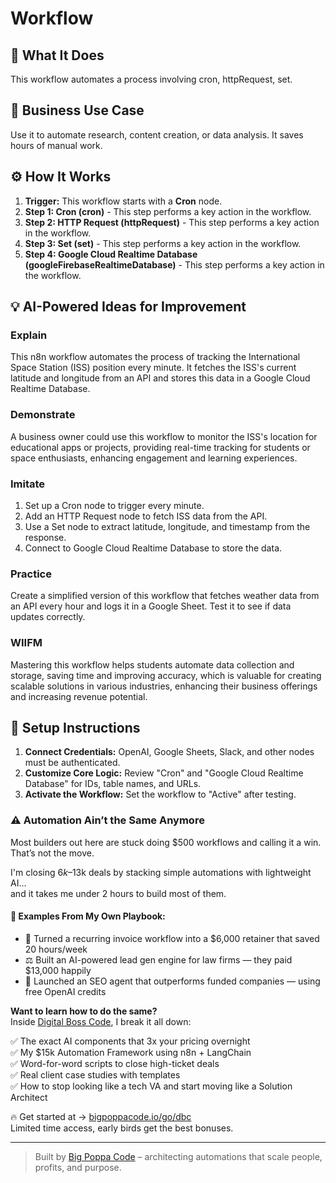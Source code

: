 # Workflow

## 🚀 What It Does
This workflow automates a process involving cron, httpRequest, set.

## 💼 Business Use Case
Use it to automate research, content creation, or data analysis. It saves hours of manual work.

## ⚙️ How It Works
1.  **Trigger:** This workflow starts with a **Cron** node.
2. **Step 1: Cron (cron)** - This step performs a key action in the workflow.
3. **Step 2: HTTP Request (httpRequest)** - This step performs a key action in the workflow.
4. **Step 3: Set (set)** - This step performs a key action in the workflow.
5. **Step 4: Google Cloud Realtime Database (googleFirebaseRealtimeDatabase)** - This step performs a key action in the workflow.

## 💡 AI-Powered Ideas for Improvement
### Explain
This n8n workflow automates the process of tracking the International Space Station (ISS) position every minute. It fetches the ISS's current latitude and longitude from an API and stores this data in a Google Cloud Realtime Database.

### Demonstrate
A business owner could use this workflow to monitor the ISS's location for educational apps or projects, providing real-time tracking for students or space enthusiasts, enhancing engagement and learning experiences.

### Imitate
1. Set up a Cron node to trigger every minute.
2. Add an HTTP Request node to fetch ISS data from the API.
3. Use a Set node to extract latitude, longitude, and timestamp from the response.
4. Connect to Google Cloud Realtime Database to store the data.

### Practice
Create a simplified version of this workflow that fetches weather data from an API every hour and logs it in a Google Sheet. Test it to see if data updates correctly.

### WIIFM
Mastering this workflow helps students automate data collection and storage, saving time and improving accuracy, which is valuable for creating scalable solutions in various industries, enhancing their business offerings and increasing revenue potential.

## 🔧 Setup Instructions
1. **Connect Credentials:** OpenAI, Google Sheets, Slack, and other nodes must be authenticated.
2. **Customize Core Logic:** Review "Cron" and "Google Cloud Realtime Database" for IDs, table names, and URLs.
3. **Activate the Workflow:** Set the workflow to "Active" after testing.

### ⚠️ Automation Ain’t the Same Anymore

Most builders out here are stuck doing $500 workflows and calling it a win.  
That’s not the move.  

I'm closing $6k–$13k deals by stacking simple automations with lightweight AI...  
and it takes me under 2 hours to build most of them.

#### 🧠 Examples From My Own Playbook:
- 🔁 Turned a recurring invoice workflow into a $6,000 retainer that saved 20 hours/week  
- ⚖️ Built an AI-powered lead gen engine for law firms — they paid $13,000 happily  
- 🚀 Launched an SEO agent that outperforms funded companies — using free OpenAI credits  

**Want to learn how to do the same?**  
Inside [Digital Boss Code](https://bigpoppacode.io/go/dbc), I break it all down:

✅ The exact AI components that 3x your pricing overnight  
✅ My $15k Automation Framework using n8n + LangChain  
✅ Word-for-word scripts to close high-ticket deals  
✅ Real client case studies with templates  
✅ How to stop looking like a tech VA and start moving like a Solution Architect  

🔥 Get started at → [bigpoppacode.io/go/dbc](https://bigpoppacode.io/go/dbc)  
Limited time access, early birds get the best bonuses.

---
> Built by [Big Poppa Code](https://bigpoppacode.io) – architecting automations that scale people, profits, and purpose.
